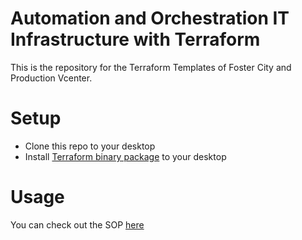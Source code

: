 # Automation and Orchestration IT Infrastructure with Terraform

This is the repository for the Terraform Templates of Foster City and Production Vcenter.    


# Setup   
* Clone this repo to your desktop 
* Install [Terraform binary package](https://www.terraform.io/downloads.html/) to your desktop 

# Usage 
You can check out the SOP [here](https://jira.zooxlabs.com/)
